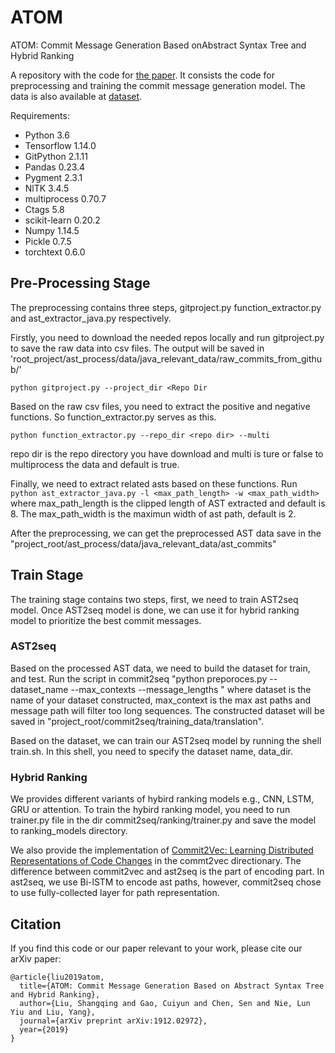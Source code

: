 # ATOM
ATOM: Commit Message Generation Based onAbstract Syntax Tree and Hybrid Ranking

A repository with the code for [the paper](https://arxiv.org/pdf/1912.02972.pdf). It consists the code for preprocessing and training the commit message generation model. The data is also available at [dataset](https://zenodo.org/record/4066398#.X32LSZMzZTZ).

Requirements:
* Python 3.6
* Tensorflow 1.14.0
* GitPython 2.1.11
* Pandas 0.23.4
* Pygment 2.3.1
* NlTK 3.4.5
* multiprocess 0.70.7
* Ctags 5.8
* scikit-learn 0.20.2
* Numpy 1.14.5
* Pickle 0.7.5
* torchtext 0.6.0

## Pre-Processing Stage

The preprocessing contains three steps, gitproject.py function_extractor.py and ast_extractor_java.py respectively.

Firstly, you need to download the needed repos locally and run gitproject.py to save the raw data into csv files. The output will be saved in 'root_project/ast_process/data/java_relevant_data/raw_commits_from_github/'

```python gitproject.py --project_dir <Repo Dir```

Based on the raw csv files, you need to extract the positive and negative functions. So function_extractor.py serves as this.

```python function_extractor.py --repo_dir <repo dir> --multi ```

repo dir is the repo directory you have download and multi is ture or false to multiprocess the data and default is true.

Finally, we need to extract related asts based on these functions. Run 
```python ast_extractor_java.py -l <max_path_length> -w <max_path_width>```
where max_path_length is the clipped length of AST extracted and default is 8.
The max_path_width is the maximun width of ast path, default is 2.

After the preprocessing, we can get the preprocessed AST data save in the "project_root/ast_process/data/java_relevant_data/ast_commits"

## Train Stage
The training stage contains two steps, first, we need to train AST2seq model. Once AST2seq model is done, we can use it for hybrid ranking model to prioritize the best commit messages.

### AST2seq
Based on the processed AST data, we need to build the dataset for train, and test. 
Run the script in commit2seq "python preporoces.py --dataset_name <dataset name> --max_contexts <max path number> --message_lengths <max message length>" where dataset is the name of your dataset constructed, max_context is the max ast paths and message path will filter
too long sequences. The constructed dataset will be saved in "project_root/commit2seq/training_data/translation".

Based on the dataset, we can train our AST2seq model by running the shell train.sh. In this shell, you need to specify the dataset name, data_dir. 

### Hybrid Ranking
We provides different variants of hybird ranking models e.g., CNN, LSTM, GRU or attention. To train the hybird ranking model, 
you need to run trainer.py file in the dir commit2seq/ranking/trainer.py and save the model to ranking_models directory.

We also provide the implementation of [Commit2Vec: Learning Distributed Representations of Code Changes](https://arxiv.org/abs/1911.07605) in the commt2vec directionary. The difference between commit2vec and ast2seq is the part of encoding part. In ast2seq, we use Bi-lSTM to encode ast paths, however, commit2seq chose to use fully-collected layer for path representation.


## Citation
If you find this code or our paper relevant to your work, please cite our arXiv paper:

```
@article{liu2019atom,
  title={ATOM: Commit Message Generation Based on Abstract Syntax Tree and Hybrid Ranking},
  author={Liu, Shangqing and Gao, Cuiyun and Chen, Sen and Nie, Lun Yiu and Liu, Yang},
  journal={arXiv preprint arXiv:1912.02972},
  year={2019}
}
```


